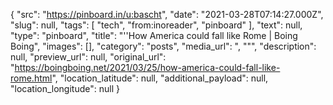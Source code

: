 {
  "src": "https://pinboard.in/u:bascht",
  "date": "2021-03-28T07:14:27.000Z",
  "slug": null,
  "tags": [
    "tech",
    "from:inoreader",
    "pinboard"
  ],
  "text": null,
  "type": "pinboard",
  "title": "''How America could fall like Rome | Boing Boing",
  "images": [],
  "category": "posts",
  "media_url": ", \"\"",
  "description": null,
  "preview_url": null,
  "original_url": "https://boingboing.net/2021/03/25/how-america-could-fall-like-rome.html",
  "location_latitude": null,
  "additional_payload": null,
  "location_longitude": null
}